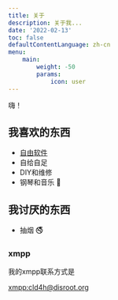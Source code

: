 ```yaml
---
title: 关于
description: 关于我...
date: '2022-02-13'
toc: false
defaultContentLanguage: zh-cn
menu:
    main:
        weight: -50
        params:
            icon: user
---
```


嗨！

## 我喜欢的东西

* [自由软件](https://www.gnu.org/philosophy/)
* 自给自足
* DIY和维修
* 钢琴和音乐 🎹

## 我讨厌的东西

* 抽烟 🚭

### xmpp

我的xmpp联系方式是

[xmpp:cld4h@disroot.org](xmpp:cld4h@disroot.org)
